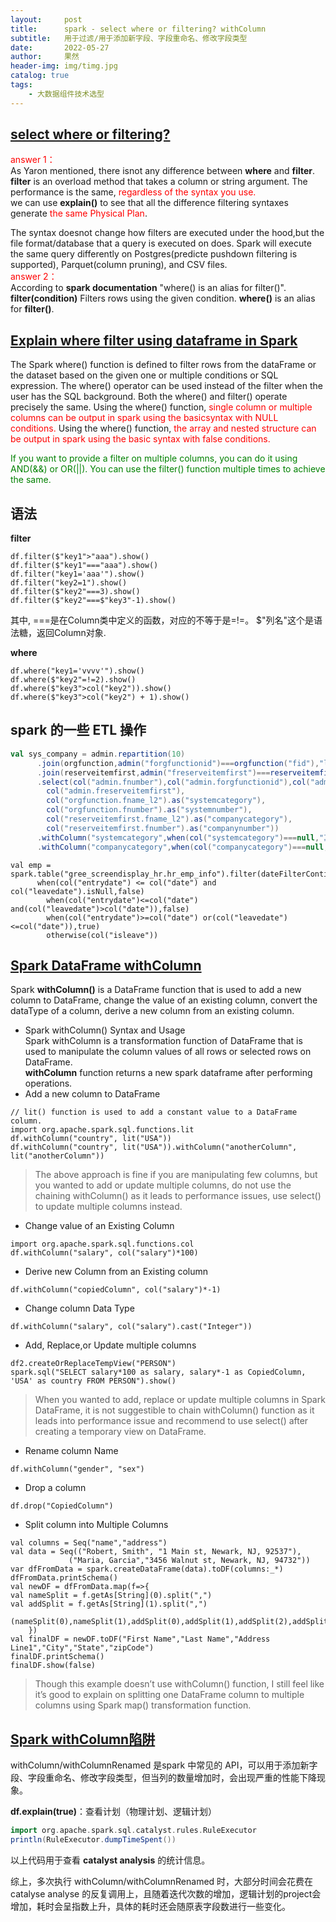 ```yaml
---
layout:     post
title:      spark - select where or filtering? withColumn 
subtitle:   用于过滤/用于添加新字段、字段重命名、修改字段类型  
date:       2022-05-27
author:     果然
header-img: img/timg.jpg
catalog: true
tags:
    - 大数据组件技术选型
---  
```


## [select where or filtering?](https://stackoverflow.com/questions/38867472/spark-select-where-or-filtering)  
<font color=red>answer 1：</font>        
As Yaron mentioned, there isnot any difference between **where** and **filter**.  
**filter** is an overload method that takes a column or string argument. The performance is the same, <font color=red>regardless of the syntax you use.</font>  
we can use **explain()** to see that all the difference filtering syntaxes generate <font color=red>the same Physical Plan</font>.  

The syntax doesnot change how filters are executed under the hood,but the file format/database that a query is executed on does. Spark will execute the same query differently on Postgres(predicte pushdown filtering is supported), Parquet(column pruning), and CSV files.    
<font color=red>answer 2：</font>  
According to **spark documentation** "where() is an alias for filter()".  
**filter(condition)** Filters rows using the given condition. **where()** is an alias for **filter()**.  

## [Explain where filter using dataframe in Spark](https://www.projectpro.io/recipes/explain-where-filter-dataframe-spark)    
The Spark where() function is defined to filter rows from the dataFrame or the dataset based on the given one or multiple conditions or SQL expression. The where() operator can be used instead of the filter when the user has the SQL background. Both the where() and filter() operate precisely the same. Using the where() function,<font color=red> single column or multiple columns can be output in spark using the basicsyntax with NULL conditions.</font> Using the where() function,<font color=red> the array and nested structure can be output in spark using the basic syntax with false conditions.</font>  

<font color=green>If you want to provide a filter on multiple columns, you can do it using AND(&&) or OR(||). You can use the filter() function multiple times to achieve the same.</font>  
## 语法  
**filter**  
```
df.filter($"key1">"aaa").show()
df.filter($"key1"==="aaa").show()
df.filter("key1='aaa'").show()
df.filter("key2=1").show()
df.filter($"key2"===3).show()
df.filter($"key2"===$"key3"-1).show()
```  

其中, ===是在Column类中定义的函数，对应的不等于是=!=。
$"列名"这个是语法糖，返回Column对象.  

**where**  
```
df.where("key1='vvvv'").show()
df.where($"key2"=!=2).show()
df.where($"key3">col("key2")).show()
df.where($"key3">col("key2") + 1).show()
```  

## spark 的一些 ETL 操作  
```scala
val sys_company = admin.repartition(10)
      .join(orgfunction,admin("forgfunctionid")===orgfunction("fid"),"left")
      .join(reserveitemfirst,admin("freserveitemfirst")===reserveitemfirst("fid"),"left")
      .select(col("admin.fnumber"),col("admin.forgfunctionid"),col("admin.flongnumber"),col("admin.fsortcode"),
        col("admin.freserveitemfirst"),
        col("orgfunction.fname_l2").as("systemcategory"),
        col("orgfunction.fnumber").as("systemnumber"),
        col("reserveitemfirst.fname_l2").as("companycategory"),
        col("reserveitemfirst.fnumber").as("companynumber"))
      .withColumn("systemcategory",when(col("systemcategory")===null,"其他").otherwise(col("systemcategory")))
      .withColumn("companycategory",when(col("companycategory")===null,"其他").otherwise(col("companycategory")))
```  

```
val emp = spark.table("gree_screendisplay_hr.hr_emp_info").filter(dateFilterContition).withColumn("isleave",
      when(col("entrydate") <= col("date") and col("leavedate").isNull,false)
        when(col("entrydate")<=col("date") and(col("leavedate")>col("date")),false)
        when(col("entrydate")>=col("date") or(col("leavedate")<=col("date")),true)
        otherwise(col("isleave"))

```  
## [Spark DataFrame withColumn](https://sparkbyexamples.com/spark/spark-dataframe-withcolumn/)  
Spark **withColumn()** is a DataFrame function that is used to add a new column to DataFrame, change the value of an existing column, convert the dataType of a column, derive a new column from an existing column.  
* Spark withColumn() Syntax and Usage  
Spark withColumn is a transformation function of DataFrame that is used to manipulate the column values of all rows or selected rows on DataFrame.  
**withColumn** function returns a new spark dataframe after performing operations.  
* Add a new column to DataFrame  
```
// lit() function is used to add a constant value to a DataFrame column.
import org.apache.spark.sql.functions.lit
df.withColumn("country", lit("USA"))
df.withColumn("country", lit("USA")).withColumn("anotherColumn", lit("anotherColumn"))
```  
> The above approach is fine if you are manipulating few columns, but you wanted to add or update multiple columns, do not use the chaining withColumn() as it leads to performance issues, use select() to update multiple columns instead.  
* Change value of an Existing Column  
```
import org.apache.spark.sql.functions.col
df.withColumn("salary", col("salary")*100)
```  
* Derive new Column from an Existing column  
```
df.withColumn("copiedColumn", col("salary")*-1)
```  
* Change column Data Type  
```
df.withColumn("salary", col("salary").cast("Integer"))
```  
* Add, Replace,or Update multiple columns  
```
df2.createOrReplaceTempView("PERSON")
spark.sql("SELECT salary*100 as salary, salary*-1 as CopiedColumn, 'USA' as country FROM PERSON").show()
```  
> When you wanted to add, replace or update multiple columns in Spark DataFrame, it is not suggestible to chain withColumn() function as it leads into performance issue and recommend to use select() after creating a temporary view on DataFrame.  
* Rename column Name  
```
df.withColumn("gender", "sex")
```  
* Drop a column  
```
df.drop("CopiedColumn")
```  

* Split column into Multiple Columns    
```
val columns = Seq("name","address")
val data = Seq(("Robert, Smith", "1 Main st, Newark, NJ, 92537"),
             ("Maria, Garcia","3456 Walnut st, Newark, NJ, 94732"))
var dfFromData = spark.createDataFrame(data).toDF(columns:_*)
dfFromData.printSchema()
val newDF = dfFromData.map(f=>{
val nameSplit = f.getAs[String](0).split(",")
val addSplit = f.getAs[String](1).split(",")
      (nameSplit(0),nameSplit(1),addSplit(0),addSplit(1),addSplit(2),addSplit(3))
    })
val finalDF = newDF.toDF("First Name","Last Name","Address Line1","City","State","zipCode")
finalDF.printSchema()
finalDF.show(false)
```  

> Though this example doesn’t use withColumn() function, I still feel like it’s good to explain on splitting one DataFrame column to multiple columns using Spark map() transformation function.  
   
## [Spark withColumn陷阱](https://blog.csdn.net/lsshlsw/article/details/105802839)  
withColumn/withColumnRenamed 是spark 中常见的 API，可以用于添加新字段、字段重命名、修改字段类型，但当列的数量增加时，会出现严重的性能下降现象。  

**df.explain(true)**：查看计划（物理计划、逻辑计划）  

```scala
import org.apache.spark.sql.catalyst.rules.RuleExecutor
println(RuleExecutor.dumpTimeSpent())
```  
以上代码用于查看 **catalyst analysis** 的统计信息。  

综上，多次执行 withColumn/withColumnRenamed 时，大部分时间会花费在 catalyse analyse 的反复调用上，且随着迭代次数的增加，逻辑计划的project会增加，耗时会呈指数上升，具体的耗时还会随原表字段数进行一些变化。  










  
  



 

